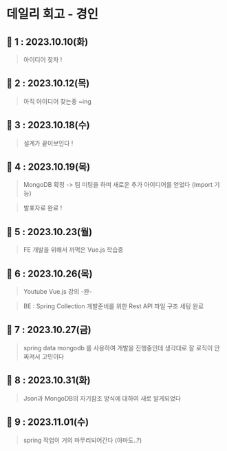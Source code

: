 # 데일리 회고 - 경인

## :taxi: 1 : 2023.10.10(화)

> 아이디어 찾자 ! 

## :taxi: 2 : 2023.10.12(목)

> 아직 아이디어 찾는중 ~ing  

## :taxi: 3 : 2023.10.18(수)

> 설계가 끝이보인다 !  

## :taxi: 4 : 2023.10.19(목)

> MongoDB 확정 -> 팀 미팅을 하며 새로운 추가 아이디어를 얻었다 (Import 기능)

> 발표자료 완료 ! 

## :taxi: 5 : 2023.10.23(월)
> FE 개발을 위해서 까먹은 Vue.js 학습중 

## :taxi: 6 : 2023.10.26(목)
> Youtube Vue.js 강의 -완-

> BE :  Spring Collection 개발준비를 위한 Rest API 파일 구조 세팅 완료

## :taxi: 7 : 2023.10.27(금)
> spring data mongodb 를 사용하여 개발을 진행중인데 생각대로 잘 로직이 안짜져서 고민이다

## :taxi: 8 : 2023.10.31(화)
> Json과 MongoDB의 자기참조 방식에 대하여 새로 알게되었다

## :taxi: 9 : 2023.11.01(수)
> spring 작업이 거의 마무리되어간다 (아마도..?)
